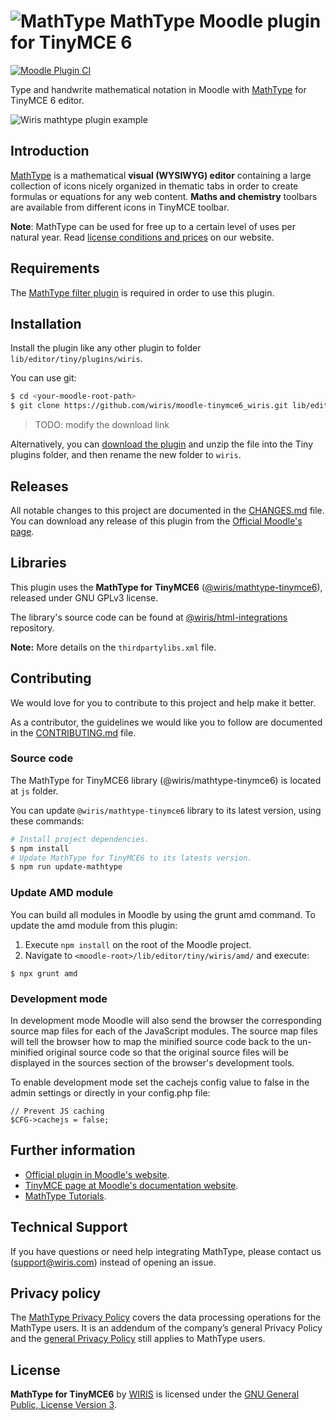 # ![MathType](./pix/logo-mathtype.png) MathType Moodle plugin for TinyMCE 6

[![Moodle Plugin CI](https://github.com/wiris/moodle-tinymce_tiny_mce_wiris/actions/workflows/moodle-ci.yml/badge.svg)](https://github.com/wiris/moodle-tinymce_tiny_mce_wiris/actions/workflows/moodle-ci.yml)

Type and handwrite mathematical notation in Moodle with [MathType](https://www.wiris.com/en/mathtype/?utm_source=github&utm_medium=referral&utm_campaign=readme&utm_content=TinyMCE) for TinyMCE 6 editor.

![Wiris mathtype plugin example](pix/snapshot.png)

## Introduction

[MathType](https://www.wiris.com/en/mathtype/?utm_source=github&utm_medium=referral&utm_campaign=readme&utm_content=TinyMCE) is a mathematical **visual (WYSIWYG) editor** containing a large collection of icons nicely organized in thematic tabs in order to create formulas or equations for any web content. **Maths and chemistry** toolbars are available from different icons in TinyMCE toolbar.

**Note**: MathType can be used for free up to a certain level of uses per natural year. Read [license conditions and prices](https://www.wiris.com/en/pricing/?utm_source=github&utm_medium=referral&utm_campaign=readme&utm_content=TinyMCE) on our website.

## Requirements

The [MathType filter plugin](https://github.com/wiris/moodle-filter_wiris) is required in order to use this plugin.

## Installation

Install the plugin like any other plugin to folder `lib/editor/tiny/plugins/wiris`.

You can use git:

```sh
$ cd <your-moodle-root-path>
$ git clone https://github.com/wiris/moodle-tinymce6_wiris.git lib/editor/tiny/plugins/wiris
```

> TODO: modify the download link

Alternatively, you can [download the plugin](https://github.com/wiris/moodle-tinymce_tiny_mce_wiris/archive/stable.zipx) and unzip the file into the Tiny plugins folder, and then rename the new folder to `wiris`.

## Releases

All notable changes to this project are documented in the [CHANGES.md](CHANGES.md) file. You can download any release of this plugin from the [Official Moodle's page](https://moodle.org/plugins/tiny_wiris).

## Libraries

This plugin uses the **MathType for TinyMCE6** ([@wiris/mathtype-tinymce6](https://www.npmjs.com/package/@wiris/mathtype-tinymce6)), released under GNU GPLv3 license.

The library's source code can be found at [@wiris/html-integrations](https://github.com/wiris/html-integrations) repository.

**Note:** More details on the `thirdpartylibs.xml` file.

## Contributing

We would love for you to contribute to this project and help make it better.

As a contributor, the guidelines we would like you to follow are documented in the [CONTRIBUTING.md](CONTRIBUTING.md) file.

### Source code

The MathType for TinyMCE6 library (@wiris/mathtype-tinymce6) is located at `js` folder.

You can update `@wiris/mathtype-tinymce6` library to its latest version, using these commands:

```sh
# Install project dependencies.
$ npm install
# Update MathType for TinyMCE6 to its latests version.
$ npm run update-mathtype
```

### Update AMD module

You can build all modules in Moodle by using the grunt amd command. To update the amd module from this plugin:
1. Execute `npm install` on the root of the Moodle project.
2. Navigate to `<moodle-root>/lib/editor/tiny/wiris/amd/` and execute:

```
$ npx grunt amd
```

### Development mode

In development mode Moodle will also send the browser the corresponding source map files for each of the JavaScript modules. The source map files will tell the browser how to map the minified source code back to the un-minified original source code so that the original source files will be displayed in the sources section of the browser's development tools.

To enable development mode set the cachejs config value to false in the admin settings or directly in your config.php file:

```
// Prevent JS caching
$CFG->cachejs = false;
```

## Further information

- [Official plugin in Moodle's website](https://moodle.org/plugins/tinymce_tiny_mce_wiris).
- [TinyMCE page at Moodle's documentation website](https://moodledev.io/docs/apis/plugintypes/tiny).
- [MathType Tutorials](https://docs.wiris.com/mathtype/en/user-interfaces/mathtype-web-interface/introductory-tutorials.html?utm_source=github&utm_medium=referral&utm_campaign=readme&utm_content=TinyMCE).

## Technical Support

If you have questions or need help integrating MathType, please contact us (support@wiris.com) instead of opening an issue.

## Privacy policy

The [MathType Privacy Policy](https://www.wiris.com/en/mathtype-privacy-policy/?utm_source=github&utm_medium=referral&utm_campaign=readme&utm_content=TinyMCE) covers the data processing operations for the MathType users. It is an addendum of the company’s general Privacy Policy and the [general Privacy Policy](https://www.wiris.com/en/privacy-policy?utm_source=github&utm_medium=referral&utm_campaign=readme&utm_content=TinyMCE) still applies to MathType users.

## License

**MathType for TinyMCE6** by [WIRIS](https://www.wiris.com/en/terms-of-use/?utm_source=github&utm_medium=referral&utm_campaign=readme&utm_content=TinyMCE) is licensed under the [GNU General Public, License Version 3](https://www.gnu.org/licenses/gpl-3.0.en.html).
